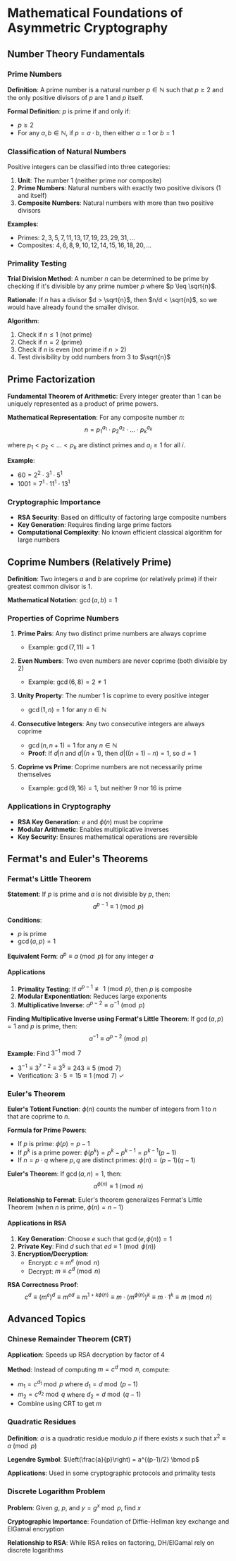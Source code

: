 # Mathematical Foundations of Asymmetric Cryptography

## Number Theory Fundamentals

### Prime Numbers

**Definition**: A prime number is a natural number $p \in \mathbb{N}$ such that $p \geq 2$ and the only positive divisors of $p$ are $1$ and $p$ itself.

**Formal Definition**: $p$ is prime if and only if:
- $p \geq 2$
- For any $a, b \in \mathbb{N}$, if $p = a \cdot b$, then either $a = 1$ or $b = 1$

### Classification of Natural Numbers

Positive integers can be classified into three categories:

1. **Unit**: The number $1$ (neither prime nor composite)
2. **Prime Numbers**: Natural numbers with exactly two positive divisors ($1$ and itself)
3. **Composite Numbers**: Natural numbers with more than two positive divisors

**Examples**:
- Primes: $2, 3, 5, 7, 11, 13, 17, 19, 23, 29, 31, ...$
- Composites: $4, 6, 8, 9, 10, 12, 14, 15, 16, 18, 20, ...$

### Primality Testing

**Trial Division Method**: A number $n$ can be determined to be prime by checking if it's divisible by any prime number $p$ where $p \leq \sqrt{n}$.

**Rationale**: If $n$ has a divisor $d > \sqrt{n}$, then $n/d < \sqrt{n}$, so we would have already found the smaller divisor.

**Algorithm**:
1. Check if $n \leq 1$ (not prime)
2. Check if $n = 2$ (prime)
3. Check if $n$ is even (not prime if $n > 2$)
4. Test divisibility by odd numbers from $3$ to $\sqrt{n}$

## Prime Factorization

**Fundamental Theorem of Arithmetic**: Every integer greater than $1$ can be uniquely represented as a product of prime powers.

**Mathematical Representation**: For any composite number $n$:
$$n = p_1^{a_1} \cdot p_2^{a_2} \cdot ... \cdot p_k^{a_k}$$

where $p_1 < p_2 < ... < p_k$ are distinct primes and $a_i \geq 1$ for all $i$.

**Example**: 
- $60 = 2^2 \cdot 3^1 \cdot 5^1$
- $1001 = 7^1 \cdot 11^1 \cdot 13^1$

### Cryptographic Importance
- **RSA Security**: Based on difficulty of factoring large composite numbers
- **Key Generation**: Requires finding large prime factors
- **Computational Complexity**: No known efficient classical algorithm for large numbers

## Coprime Numbers (Relatively Prime)

**Definition**: Two integers $a$ and $b$ are coprime (or relatively prime) if their greatest common divisor is $1$.

**Mathematical Notation**: $\gcd(a, b) = 1$

### Properties of Coprime Numbers

1. **Prime Pairs**: Any two distinct prime numbers are always coprime
   - Example: $\gcd(7, 11) = 1$

2. **Even Numbers**: Two even numbers are never coprime (both divisible by $2$)
   - Example: $\gcd(6, 8) = 2 \neq 1$

3. **Unity Property**: The number $1$ is coprime to every positive integer
   - $\gcd(1, n) = 1$ for any $n \in \mathbb{N}$

4. **Consecutive Integers**: Any two consecutive integers are always coprime
   - $\gcd(n, n+1) = 1$ for any $n \in \mathbb{N}$
   - **Proof**: If $d | n$ and $d | (n+1)$, then $d | ((n+1) - n) = 1$, so $d = 1$

5. **Coprime vs Prime**: Coprime numbers are not necessarily prime themselves
   - Example: $\gcd(9, 16) = 1$, but neither $9$ nor $16$ is prime

### Applications in Cryptography
- **RSA Key Generation**: $e$ and $\phi(n)$ must be coprime
- **Modular Arithmetic**: Enables multiplicative inverses
- **Key Security**: Ensures mathematical operations are reversible

## Fermat's and Euler's Theorems

### Fermat's Little Theorem

**Statement**: If $p$ is prime and $a$ is not divisible by $p$, then:
$$a^{p-1} \equiv 1 \pmod{p}$$

**Conditions**:
- $p$ is prime
- $\gcd(a, p) = 1$

**Equivalent Form**: $a^p \equiv a \pmod{p}$ for any integer $a$

#### Applications
1. **Primality Testing**: If $a^{p-1} \not\equiv 1 \pmod{p}$, then $p$ is composite
2. **Modular Exponentiation**: Reduces large exponents
3. **Multiplicative Inverse**: $a^{p-2} \equiv a^{-1} \pmod{p}$

**Finding Multiplicative Inverse using Fermat's Little Theorem**:
If $\gcd(a, p) = 1$ and $p$ is prime, then:
$$a^{-1} \equiv a^{p-2} \pmod{p}$$

**Example**: Find $3^{-1} \bmod 7$
- $3^{-1} \equiv 3^{7-2} \equiv 3^5 \equiv 243 \equiv 5 \pmod{7}$
- Verification: $3 \cdot 5 = 15 \equiv 1 \pmod{7}$ ✓

### Euler's Theorem

**Euler's Totient Function**: $\phi(n)$ counts the number of integers from $1$ to $n$ that are coprime to $n$.

**Formula for Prime Powers**:
- If $p$ is prime: $\phi(p) = p - 1$
- If $p^k$ is a prime power: $\phi(p^k) = p^k - p^{k-1} = p^{k-1}(p-1)$
- If $n = p \cdot q$ where $p, q$ are distinct primes: $\phi(n) = (p-1)(q-1)$

**Euler's Theorem**: If $\gcd(a, n) = 1$, then:
$$a^{\phi(n)} \equiv 1 \pmod{n}$$

**Relationship to Fermat**: Euler's theorem generalizes Fermat's Little Theorem (when $n$ is prime, $\phi(n) = n-1$)

#### Applications in RSA

1. **Key Generation**: Choose $e$ such that $\gcd(e, \phi(n)) = 1$
2. **Private Key**: Find $d$ such that $ed \equiv 1 \pmod{\phi(n)}$
3. **Encryption/Decryption**: 
   - Encrypt: $c \equiv m^e \pmod{n}$
   - Decrypt: $m \equiv c^d \pmod{n}$

**RSA Correctness Proof**:
$$c^d \equiv (m^e)^d \equiv m^{ed} \equiv m^{1 + k\phi(n)} \equiv m \cdot (m^{\phi(n)})^k \equiv m \cdot 1^k \equiv m \pmod{n}$$

## Advanced Topics

### Chinese Remainder Theorem (CRT)

**Application**: Speeds up RSA decryption by factor of 4

**Method**: Instead of computing $m = c^d \bmod n$, compute:
- $m_1 = c^{d_1} \bmod p$ where $d_1 = d \bmod (p-1)$
- $m_2 = c^{d_2} \bmod q$ where $d_2 = d \bmod (q-1)$
- Combine using CRT to get $m$

### Quadratic Residues

**Definition**: $a$ is a quadratic residue modulo $p$ if there exists $x$ such that $x^2 \equiv a \pmod{p}$

**Legendre Symbol**: $\left(\frac{a}{p}\right) = a^{(p-1)/2} \bmod p$

**Applications**: Used in some cryptographic protocols and primality tests

### Discrete Logarithm Problem

**Problem**: Given $g$, $p$, and $y = g^x \bmod p$, find $x$

**Cryptographic Importance**: Foundation of Diffie-Hellman key exchange and ElGamal encryption

**Relationship to RSA**: While RSA relies on factoring, DH/ElGamal rely on discrete logarithms